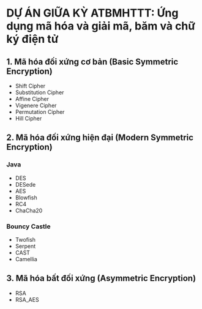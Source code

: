 # DỰ ÁN GIỮA KỲ ATBMHTTT: Ứng dụng mã hóa và giải mã, băm và chữ ký điện tử
## 1. Mã hóa đối xứng cơ bản (Basic Symmetric Encryption)
>
- Shift Cipher
- Substitution Cipher
- Affine Cipher
- Vigenere Cipher
- Permutation Cipher
- Hill Cipher

## 2. Mã hóa đối xứng hiện đại (Modern Symmetric Encryption)
>
### Java 
- DES
- DESede
- AES
- Blowfish
- RC4
- ChaCha20
>
### Bouncy Castle
- Twofish
- Serpent
- CAST
- Camellia

## 3. Mã hóa bất đối xứng (Asymmetric Encryption)
>
- RSA
- RSA_AES